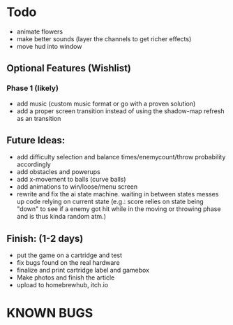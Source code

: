 # Todo
- animate flowers
- make better sounds (layer the channels to get richer effects)
- move hud into window

## Optional Features (Wishlist)
### Phase 1 (likely)
- add music (custom music format or go with a proven solution)
- add a proper screen transition instead of using the shadow-map refresh as an transition

## Future Ideas:
- add difficulty selection and balance times/enemycount/throw probability accordingly
- add obstacles and powerups
- add x-movement to balls (curve balls)
- add animations to win/loose/menu screen
- rewrite and fix the ai state machine. waiting in between states messes up code relying on current state (e.g.: score relies on state being "down" to see if a enemy got hit while in the moving or throwing phase and is thus kinda random atm.)

## Finish: (1-2 days)

- put the game on a cartridge and test
- fix bugs found on the real hardware
- finalize and print cartridge label and gamebox
- Make photos and finish the article
- upload to homebrewhub, itch.io

# KNOWN BUGS
